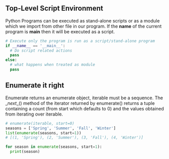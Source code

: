## Top-Level Script Environment 
Python Programs can be executed as stand-alone scripts or as a module which we import from other file in our program. If the __name__ of the current program is __main__ then it will be executed as a script.
```python
# Execute only the program is run as a script/stand-alone program 
if __name__ == '__main__':
  # Do script related actions
  pass
else:
  # what happens when treated as module
  pass
```

## Enumerate it right
Enumerate returns an enumerate object, iterable must be a sequence. The \__next__() method of the iterator returned by enumerate() returns a tuple containing a count (from start which defaults to 0) and the values obtained from iterating over iterable.
```python
# enumerate(iterable, start=0)
seasons = ['Spring', 'Summer', 'Fall', 'Winter']
list(enumerate(seasons, start=1))
# [(1, 'Spring'), (2, 'Summer'), (3, 'Fall'), (4, 'Winter')]

for season in enumerate(seasons, start=1):
  print(season)
```
